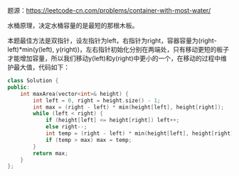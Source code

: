 题源：https://leetcode-cn.com/problems/container-with-most-water/

水桶原理，决定水桶容量的是最短的那根木板。

本题最佳方法是双指针，设左指针为left，右指针为right，容器容量为(right-left)\*min(y(left), y(right))，左右指针初始化分别在两端处，只有移动更短的板子才能增加容量，所以我们移动y(left)和y(right)中更小的一个，在移动的过程中维护最大值，代码如下：

```c++
class Solution {
public:
    int maxArea(vector<int>& height) {
        int left = 0, right = height.size() - 1;
        int max = (right - left) * min(height[left], height[right]);
        while (left < right) {
            if (height[left] <= height[right]) left++;
            else right--;
            int temp = (right - left) * min(height[left], height[right]);
            if (temp > max) max = temp;
        }
        return max;
    }
};
```

